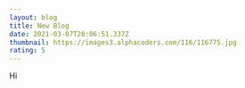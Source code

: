 ```yaml
---
layout: blog
title: New Blog
date: 2021-03-07T20:06:51.337Z
thumbnail: https://images3.alphacoders.com/116/116775.jpg
rating: 5
---
```

Hi